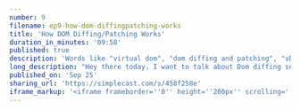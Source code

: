 ```yaml
---
number: 9
filename: ep9-how-dom-diffingpatching-works
title: 'How DOM Diffing/Patching Works'
duration_in_minutes: '09:58'
published: true
description: 'Words like "virtual dom", "dom diffing and patching", "vDom", and "render functions" are all intimidating (spoiler: they''re not actually). However, they are a HUGE part of any front-end framework, and Livewire is no exception. Therefore, we will be diving into what they mean, and how Livewire uses them, so we can lay a foundation for future episodes.'
long_description: "Hey there today. I want to talk about Dom diffing so and my dom different woes first. What what is dumb diffing? So Live Wire is a front-end framework. What am I even saying? It's not even useful knowledge. You know, it's a front-end framework. Let's jump in so view JS when you make a component in Judea.\r\n\r\nIt takes your template. There's a machine that takes your Dom template that template tag and turns it into a Json representation of that Dom tree. So understanding a Dom tree is like step one and all this process and it's actually way simpler than you think a Dom tree is. Up basically nodes and their children and that's how its represented, you know, an HTML or XML you have something a node in this case with an opening tag and a closing tag and anything inside of it is a child of that node.\r\n\r\nSo each node has three properties. This is all you need to know about Dom trees and dipping and tree walking. It's the key to understanding dipping and walking each Dom node has three properties one is its name? And that's the tag name. So if it's a div that's div if it's a button is button to it's the attributes the attributes on it are href class on click whatever and the third is its children, which is just an array of more Dom nodes.\r\n\r\nSo if you followed what I said right there, you understand virtual Dom's you understand the normal Dom you understand render functions render methods inside of. Inside a few JSU understand jsx and what it compiles to and you might not even realize it but you understand all that now because that's really as simple as it is when you write a template in vue.js and compiles all that to a render method which basically returns a Json representation of that Dom tree that you just wrote into Json.\r\n\r\nSo with UJS when you make a change you click on something the template is re-rendered. I think I'm as I'm saying this I'm questioning myself. Let's just pretend it's that way when you click on something the render function re-renders. Yeah, the render function re-renders regenerating a new Json representation of the Dom Tree View JS Compares that representation to the old representation or the one that's currently on the page and it does a diff and it's so how does the diff is picture?\r\n\r\nBoth it's just to Json objects side by side starts at the top one and it compares the two it says hey, are you the same? Okay, you're the same are your children the same? They're the same. Alright, let's move on. Are you the same? No, you're different. Okay, so I either need to. I then need to decide if I'm going to update if they are the same.\r\n\r\nThey're just a little bit different and I need to update the old one or if they're totally different. I need to add this to to the new tree. So it does its own decision making process walking down this tree to figure out if an element needs to be updated or added or removed. Those are the three things that can happen in element can be added updated or removed and it compares the to Json representations.\r\n\r\nSo. The plug-in that it actually uses view uses. It's called Snap. Damn. It was a it's a package. That is I think no longer really popular because it's basically been absorbed into vue.js score. I think there is another JavaScript framework that uses it but you can actually dive the ajaces core and you'll find that it's not a package dependency.\r\n\r\nThey like pulled it into the project like the files are just there and they wrote a little shout-out to it. Like this is, you know jacked from snap dumb. We changed a few things. So that was all black box me for a long time, but that's actually how vue.js works. And that's it's not that complex jsx does the same thing Deus Ex is not anything specific to react it can be but the idea of jsx is that it takes the special syntax and turns it into some sort of virtual Dom and all of virtual Dom is is a Json object with things and those things are nodes or you can call them nodes, whatever they're just item.\r\n\r\nIn the in the Json tree and they have three things. They have the name the attributes and their children. Okay. So, how does Live Wire fit into all this? So Live Wire is it's another front-end framework. Like I told you in the beginning and when you make an update to it instead of it, you know, just rerun during re running some render method like vue.js would it calls out to the server to get the Dom it calls up to the server blade runs gives us our Dom.\r\n\r\nWe know that. And it takes the difference of the two, so there is no there is no virtual Dom representation in theory. I could keep a virtual Dom representation. I could convert the Dom from the server into Json and then I can use that to compare and patch and are different patch. That's what people say when they're talking about virtual Dums so I could do that and I actually spent a weekend hacking on that to see if I could get that to work and I did get it to work.\r\n\r\nBut it's kind of weird because it's an intermediate step and whatever but what it actually does is I use a package called morph Dom so morph time is unique in this space because it takes existing Dom and does all this logic. It's the same fundamental concept of snap Dom or any virtual Dom dipping Library.\r\n\r\nIt just uses actual Dom elements instead of using Json. It uses a Dom tree like the kind of tree you get when you do document dot query selector something. That you get an element and then you get it, you know, you can do dot children and everything. It uses that so it actually touts itself as being faster than most virtual Dom libraries because the Dom is just really fast or certain operations on the dumb are really fast.\r\n\r\nSome are really slow and it sort of has this white list of like, here's all the things that are really fast operations to execute on the dumbly children or sibling or appendchild stuff like that so or get attributes and whatnot. So that's morph Tom and live where uses more of dumb one of the reasons.\r\n\r\nI reached for morph down because Phoenix live view uses morph Dom and I knew that from day one and I went. Oh, I'll just use this morphe down because then I don't have to deal with virtual Dom and Json. I can literally just morph down here. Let me break this down if this is sounding all like pie-in-the-sky type deal morph Dom is a function.\r\n\r\nIt's actually like three files. That's the whole package. It's one of them's a pretty nasty big file. It's a function called morph Dom and what you do is you pass in a Dom element into as the first the first parameter and the second one you pass in either a string of dumb like an HTML string or another Dom element and what it will do is it will take the first Dom element that you gave it and it will morph it into what you pass in as a second argument.\r\n\r\nThat is literally. How morph Tom how you use more of them? It's one function with two parameters granted. There's a bunch of config options and basically a bunch of lifecycle hooks. You can hook into like on before update on before remove that sort of thing. So getting an understanding of morph down and how it works is actually just SuperDuper useful to you understanding my woes and my problem isn't with the front end of Livewire.\r\n\r\nMorphed seems amazing. It seems like the Silver Bullet but I've struggled with it since day one and I've had these these problems there's a bunch of them and it's hard to get into all of them. But what I've decided to do is pull in my own version of morph dumb. So instead of forking it and managing a fork, I'd literally just like copy the files and put it in my my project.\r\n\r\nThis may be bad practice in open-source land. I'm sure it is I it is known that it's morphed. I'm. If you were Source diving you it's not like I pretend it's my code. I think I even wrote a little shout-out to morph them. But either way that is that's what's going on. And I've had to make in line edits.\r\n\r\nI try to tag them with at Livewire update or something like that like some little comment. That's just like hey I had to hack this thing so that if we ever need to upgrade morph dumb, we can not just like remove changes I made and there's certain things that morph Dom is just actually sucks out of the box that I can't.\r\n\r\nI can't believe certain things are the way they are and I've talked about it on the GitHub repository Scott. Scott newcomers actually really great. He stepped in and he's been maintaining the project and there's just it's just an application that a bunch of people use differently and it's hard to get a consensus on how to use it, but it's a struggle of mine right now and that's what I'm here to tell you about.\r\n\r\nSo, I think this episode is just going to be a how Dom dipping works. And then in the future, maybe I'll let you in on my woes but that's what I started to do right now is I deal with lots of bugs if people saying like just weird functionality just stuff that's weird and live wire and a lot of times it's because morph Dom thinks that you've liked made a massive update to the dominant wipes all the elements and rebuilds them all when really it just failed to recognize that you've changed one thing.\r\n\r\nOr that you added an element in the middle. The most common place to shows up is when people are conditionally showing validation messages and it div appears in the middle of the Dom tree and morph Tom things. Hey a new div appeared the div and everything after it needs to be destroyed and recreated.\r\n\r\nSo I'm dealing with that right now and I have a sort of a fork in the road that I was going to tell you about. But let's just keep this episode to how Dom different. Thanks for listening along. Oh, yeah, this is like the first episode I'm recording after launching the podcast. Thanks for listening people seem to really like it and I hope you do too hit me up with feedback on Twitter if at larvae live where I kill a boar zero just hit me up and let me know what you think about it.\r\n\r\nI'm really interested to hear that stuff. So thanks a lot. Enjoy your drive or your coffee or whatever you're doing right now. See ya."
published_on: 'Sep 25'
sharing_url: 'https://simplecast.com/s/458f258e'
iframe_markup: '<iframe frameborder=''0'' height=''200px'' scrolling=''no'' seamless src=''https://embed.simplecast.com/458f258e?color=f5f5f5'' width=''100%''></iframe>'
---
```

